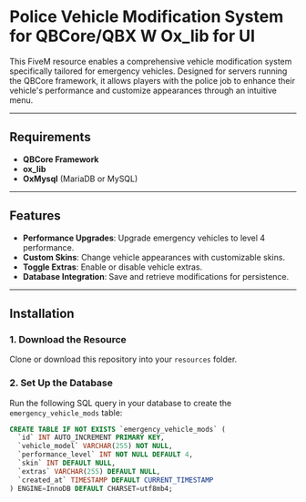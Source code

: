 # Police Vehicle Modification System for QBCore/QBX W Ox_lib for UI

This FiveM resource enables a comprehensive vehicle modification system specifically tailored for emergency vehicles. Designed for servers running the QBCore framework, it allows players with the police job to enhance their vehicle's performance and customize appearances through an intuitive menu.

---

## Requirements

- **QBCore Framework**
- **ox_lib**
- **OxMysql** (MariaDB or MySQL)

---

## Features

- **Performance Upgrades**: Upgrade emergency vehicles to level 4 performance.
- **Custom Skins**: Change vehicle appearances with customizable skins.
- **Toggle Extras**: Enable or disable vehicle extras.
- **Database Integration**: Save and retrieve modifications for persistence.

---

## Installation

### 1. Download the Resource
Clone or download this repository into your `resources` folder.

### 2. Set Up the Database
Run the following SQL query in your database to create the `emergency_vehicle_mods` table:

```sql
CREATE TABLE IF NOT EXISTS `emergency_vehicle_mods` (
  `id` INT AUTO_INCREMENT PRIMARY KEY,
  `vehicle_model` VARCHAR(255) NOT NULL,
  `performance_level` INT NOT NULL DEFAULT 4,
  `skin` INT DEFAULT NULL,
  `extras` VARCHAR(255) DEFAULT NULL,
  `created_at` TIMESTAMP DEFAULT CURRENT_TIMESTAMP
) ENGINE=InnoDB DEFAULT CHARSET=utf8mb4;
